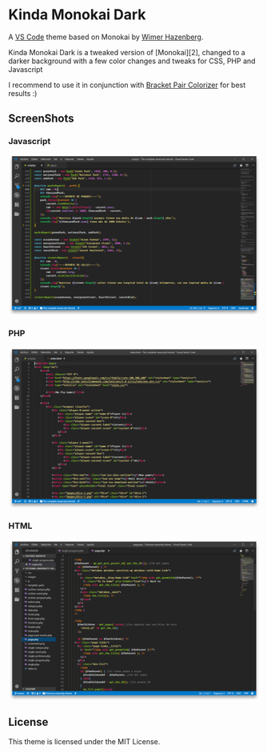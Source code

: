# Kinda Monokai Dark

A [VS Code][1] theme based on Monokai by [Wimer Hazenberg][3].

Kinda Monokai Dark is a tweaked version of [Monokai][2], changed to a darker background with a few color changes and tweaks for CSS, PHP and Javascript

I recommend to use it in conjunction with [Bracket Pair Colorizer][4] for best results :)

## ScreenShots

### Javascript

![ScreenShot](https://raw.githubusercontent.com/BraisC/Kinda-Monokai-Dark/master/static/screenshot.PNG)

### PHP

![ScreenShot](https://raw.githubusercontent.com/BraisC/Kinda-Monokai-Dark/master/static/screenshot2.PNG)

### HTML

![ScreenShot](https://raw.githubusercontent.com/BraisC/Kinda-Monokai-Dark/master/static/screenshot3.PNG)

## License

This theme is licensed under the MIT License.

[1]: https://code.visualstudio.com/
[3]: http://monokai.nl/
[4]: https://marketplace.visualstudio.com/items?itemName=CoenraadS.bracket-pair-colorizer
